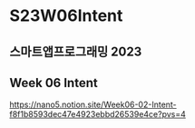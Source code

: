 # S23W06Intent

## 스마트앱프로그래밍 2023
## Week 06 Intent

https://nano5.notion.site/Week06-02-Intent-f8f1b8593dec47e4923ebbd26539e4ce?pvs=4
